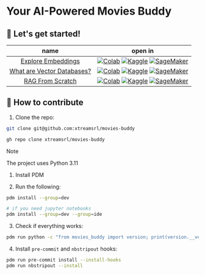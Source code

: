 # Your AI-Powered Movies Buddy

## 🚀 Let's get started!

**name** | **open in**
:-----: | :-------:
[Explore Embeddings](./notebooks/01-embeddings.ipynb) | [![Colab](https://colab.research.google.com/assets/colab-badge.svg)](https://colab.research.google.com/github/xtreamsrl/movies-buddy/blob/main/notebooks/01-embeddings.ipynb) [![Kaggle](https://kaggle.com/static/images/open-in-kaggle.svg)](https://kaggle.com/kernels/welcome?src=https://github.com/xtreamsrl/movies-buddy/blob/main/notebooks/01-embeddings.ipynb) [![SageMaker](https://raw.githubusercontent.com/roboflow-ai/notebooks/main/assets/badges/sage-maker.svg)](https://studiolab.sagemaker.aws/import/github/xtreamsrl/movies-buddy/blob/main/notebooks/01-embeddings.ipynb)
[What are Vector Databases?](./notebooks/02-vector-database.ipynb) | [![Colab](https://colab.research.google.com/assets/colab-badge.svg)](https://colab.research.google.com/github/xtreamsrl/movies-buddy/blob/main/notebooks/02-vector-database.ipynb) [![Kaggle](https://kaggle.com/static/images/open-in-kaggle.svg)](https://kaggle.com/kernels/welcome?src=https://github.com/xtreamsrl/movies-buddy/blob/main/notebooks/02-vector-database.ipynb) [![SageMaker](https://raw.githubusercontent.com/roboflow-ai/notebooks/main/assets/badges/sage-maker.svg)](https://studiolab.sagemaker.aws/import/github/xtreamsrl/movies-buddy/blob/main/notebooks/02-vector-database.ipynb)
[RAG From Scratch](./notebooks/03-rag-from-scratch.ipynb) | [![Colab](https://colab.research.google.com/assets/colab-badge.svg)](https://colab.research.google.com/github/xtreamsrl/movies-buddy/blob/main/notebooks/03-rag-from-scratch.ipynb) [![Kaggle](https://kaggle.com/static/images/open-in-kaggle.svg)](https://kaggle.com/kernels/welcome?src=https://github.com/xtreamsrl/movies-buddy/blob/main/notebooks/03-rag-from-scratch.ipynb) [![SageMaker](https://raw.githubusercontent.com/roboflow-ai/notebooks/main/assets/badges/sage-maker.svg)](https://studiolab.sagemaker.aws/import/github/xtreamsrl/movies-buddy/blob/main/notebooks/03-rag-from-scratch.ipynb)

## 🤗 How to contribute

1. Clone the repo:

```bash
git clone git@github.com:xtreamsrl/movies-buddy

gh repo clone xtreamsrl/movies-buddy
```

> [!NOTE]
> The project uses Python 3.11

1. Install PDM

2. Run the following:

```bash
pdm install --group=dev

# if you need jupyter notebooks
pdm install --group=dev --group=ide
```

3. Check if everything works:

```bash
pdm run python -c "from movies_buddy import version; print(version.__version__)"
```

4. Install `pre-commit` and `nbstripout` hooks:

```bash
pdm run pre-commit install --install-hooks
pdm run nbstripout --install
```
